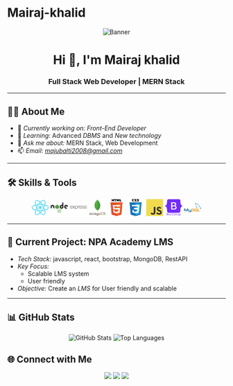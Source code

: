 # Mairaj-khalid

<p align="center">
  <img src="https://th.bing.com/th/id/R.03a4a5f034bf0bafa661fd8a8aabedc8?rik=O2cT6JPnp1MfGg&pid=ImgRaw&r=0" alt="Banner" />
</p>

<h1 align="center">Hi 👋, I'm Mairaj khalid</h1>
<h3 align="center">Full Stack Web Developer | MERN Stack </h3>

---

## 👨‍💻 About Me
- 🔭 *Currently working on:* *Front-End Developer*  
- 🌱 *Learning:* Advanced *DBMS* and *New technology*  
- 💬 *Ask me about:* MERN Stack, Web Development  
- 📫 *Email:* *majubalti2008@gmail.com*  

---

## 🛠 Skills & Tools
<p align="center">
 
  <img src="https://raw.githubusercontent.com/devicons/devicon/master/icons/react/react-original.svg" width="40" height="40" alt="React" />
  <img src="https://raw.githubusercontent.com/devicons/devicon/master/icons/nodejs/nodejs-original-wordmark.svg" width="40" height="40" alt="Node.js" />
  <img src="https://raw.githubusercontent.com/devicons/devicon/master/icons/express/express-original-wordmark.svg" width="40" height="40" alt="Express" />
  <img src="https://raw.githubusercontent.com/devicons/devicon/master/icons/mongodb/mongodb-original-wordmark.svg" width="40" height="40" alt="MongoDB" />
  <img src="https://raw.githubusercontent.com/devicons/devicon/master/icons/html5/html5-original-wordmark.svg" width="40" height="40" alt="HTML5" />
  <img src="https://raw.githubusercontent.com/devicons/devicon/master/icons/css3/css3-original-wordmark.svg" width="40" height="40" alt="CSS3" />
  <img src="https://raw.githubusercontent.com/devicons/devicon/master/icons/javascript/javascript-original.svg" width="40" height="40" alt="JavaScript" />
  <img src="https://raw.githubusercontent.com/devicons/devicon/master/icons/bootstrap/bootstrap-plain-wordmark.svg" width="40" height="40" alt="Bootstrap" />
  <img src="https://raw.githubusercontent.com/devicons/devicon/master/icons/mysql/mysql-original-wordmark.svg" width="40" height="40" alt="MySQL" />
  
</p>

---

## 🚀 Current Project: NPA Academy LMS
- *Tech Stack:* javascript, react, bootstrap, MongoDB, RestAPI  
- *Key Focus:*  
  - Scalable LMS system   
  - User friendly     
- *Objective:* Create an *LMS* for User friendly  and scalable 

---
## 📊 GitHub Stats
<p align="center">
  <img src="https://github-readme-stats.vercel.app/api?username=Mairaj-khalid&show_icons=true&theme=tokyonight" alt="GitHub Stats" height="150"/>
  <img src="https://github-readme-stats.vercel.app/api/top-langs/?username=Mairaj-khalid&layout=compact&theme=tokyonight" alt="Top Languages" height="150"/>
</p>



## 🌐 Connect with Me
<p align="center">
  <a href="mailto:majubalti2008@gmail.com"><img src="https://img.shields.io/badge/Email-D14836?style=for-the-badge&logo=gmail&logoColor=white"/></a>
  <a href="https://github.com/Mairaj-khalid/"><img src="https://img.shields.io/badge/GitHub-100000?style=for-the-badge&logo=github&logoColor=white"/></a>
  <a href="https://www.linkedin.com/in/mairaj-khalid-884b022a3/"><img src="https://img.shields.io/badge/LinkedIn-0077B5?style=for-the-badge&logo=linkedin&logoColor=white"/></a>
</p>
